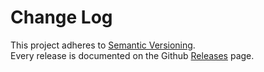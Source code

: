 # Change Log

This project adheres to [Semantic Versioning](http://semver.org/).  
Every release is documented on the Github [Releases](https://github.com/remix-run/react-router/releases) page.
